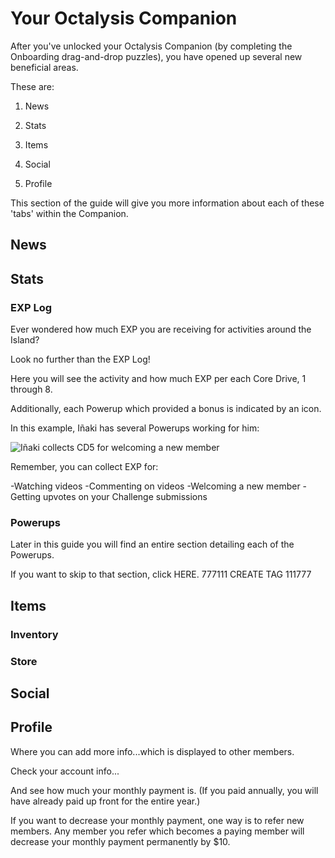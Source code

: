 # Your Octalysis Companion

After you've unlocked your Octalysis Companion (by completing the Onboarding drag-and-drop puzzles), you have opened up several new beneficial areas. 

These are: 

1. News

2. Stats

3. Items

4. Social

5. Profile

This section of the guide will give you more information about each of these 'tabs' within the Companion. 

## News


## Stats


### EXP Log

Ever wondered how much EXP you are receiving for activities around the Island? 

Look no further than the EXP Log!

Here you will see the activity and how much EXP per each Core Drive, 1 through 8.

Additionally, each Powerup which provided a bonus is indicated by an icon. 

In this example, Iñaki has several Powerups working for him: 

![Iñaki collects CD5 for welcoming a new member](/resources/inakiexplog.png)

Remember, you can collect EXP for: 

-Watching videos
-Commenting on videos
-Welcoming a new member
-Getting upvotes on your Challenge submissions


### Powerups

Later in this guide you will find an entire section detailing each of the Powerups. 

If you want to skip to that section, click HERE. 777111 CREATE TAG 111777

## Items

### Inventory 

### Store


## Social 


## Profile

Where you can add more info...which is displayed to other members.

Check your account info...

And see how much your monthly payment is. (If you paid annually, you will have already paid up front for the entire year.) 

If you want to decrease your monthly payment, one way is to refer new members. Any member you refer which becomes a paying member will decrease your monthly payment permanently by $10. 

